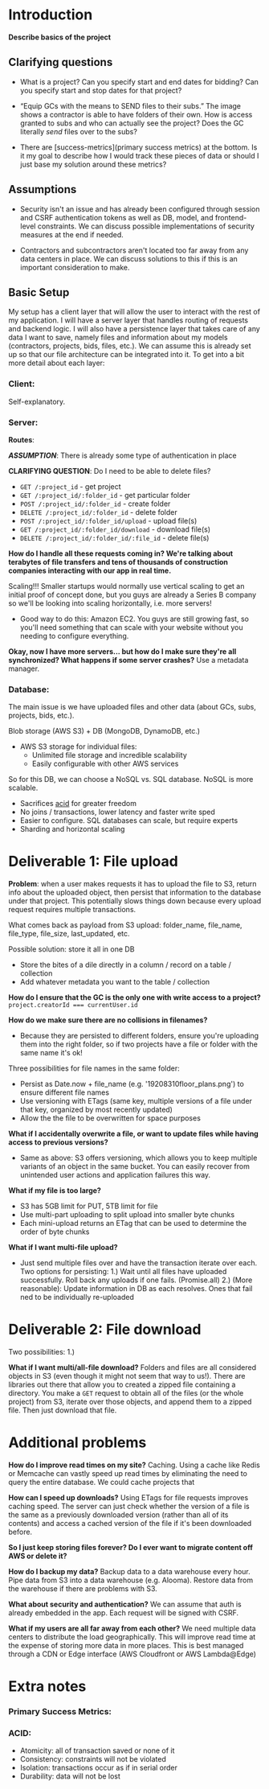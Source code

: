 # Introduction

**Describe basics of the project**

## Clarifying questions

- What is a project? Can you specify start and end dates for bidding? Can you specify start and stop dates for that project?

- “Equip GCs with the means to SEND files to their subs.” The image shows a contractor is able to have folders of their own. How is access granted to subs and who can actually see the project? Does the GC literally _send_ files over to the subs?

- There are [success-metrics](primary success metrics) at the bottom. Is it my goal to describe how I would track these pieces of data or should I just base my solution around these metrics?

## Assumptions

- Security isn't an issue and has already been configured through session and CSRF authentication tokens as well as DB, model, and frontend-level constraints. We can discuss possible implementations of security measures at the end if needed.

- Contractors and subcontractors aren't located too far away from any data centers in place. We can discuss solutions to this if this is an important consideration to make.

## Basic Setup

My setup has a client layer that will allow the user to interact with the rest of my application. I will have a server layer that handles routing of requests and backend logic. I will also have a persistence layer that takes care of any data I want to save, namely files and information about my models (contractors, projects, bids, files, etc.). We can assume this is already set up so that our file architecture can be integrated into it. To get into a bit more detail about each layer:

### Client:

Self-explanatory.

### Server:

**Routes**:

**_ASSUMPTION_**: There is already some type of authentication in place

**CLARIFYING QUESTION**: Do I need to be able to delete files?

- `GET /:project_id` - get project
- `GET /:project_id/:folder_id` - get particular folder
- `POST /:project_id/:folder_id` - create folder
- `DELETE /:project_id/:folder_id` - delete folder
- `POST /:project_id/:folder_id/upload` - upload file(s)
- `GET /:project_id/:folder_id/download` - download file(s)
- `DELETE /:project_id/:folder_id/:file_id` - delete file(s)

**How do I handle all these requests coming in? We're talking about terabytes of file transfers and tens of thousands of construction companies interacting with our app in real time.**

Scaling!!! Smaller startups would normally use vertical scaling to get an initial proof of concept done, but you guys are already a Series B company so we'll be looking into scaling horizontally, i.e. more servers!

- Good way to do this: Amazon EC2. You guys are still growing fast, so you'll need something that can scale with your website without you needing to configure everything.

**Okay, now I have more servers... but how do I make sure they're all synchronized? What happens if some server crashes?**
Use a metadata manager.

### Database:

The main issue is we have uploaded files and other data (about GCs, subs, projects, bids, etc.).

Blob storage (AWS S3) + DB (MongoDB, DynamoDB, etc.)

- AWS S3 storage for individual files:
  - Unlimited file storage and incredible scalability
  - Easily configurable with other AWS services

So for this DB, we can choose a NoSQL vs. SQL database. NoSQL is more scalable.

- Sacrifices [acid](ACID-compliancy) for greater freedom
- No joins / transactions, lower latency and faster write sped
- Easier to configure. SQL databases can scale, but require experts
- Sharding and horizontal scaling

# Deliverable 1: File upload

**Problem**: when a user makes requests it has to upload the file to S3, return info about the uploaded object, then persist that information to the database under that project. This potentially slows things down because every upload request requires multiple transactions.

What comes back as payload from S3 upload: folder_name, file_name, file_type, file_size, last_updated, etc.

Possible solution: store it all in one DB

- Store the bites of a dile directly in a column / record on a table / collection
- Add whatever metadata you want to the table / collection

**How do I ensure that the GC is the only one with write access to a project?**
`project.creatorId === currentUser.id`

**How do we make sure there are no collisions in filenames?**

- Because they are persisted to different folders, ensure you're uploading them into the right folder, so if two projects have a file or folder with the same name it's ok!

Three possibilities for file names in the same folder:

- Persist as Date.now + file_name (e.g. '19208310floor_plans.png') to ensure different file names
- Use versioning with ETags (same key, multiple versions of a file under that key, organized by most recently updated)
- Allow the the file to be overwritten for space purposes

**What if I accidentally overwrite a file, or want to update files while having access to previous versions?**

- Same as above: S3 offers versioning, which allows you to keep multiple variants of an object in the same bucket. You can easily recover from unintended user actions and application failures this way.

**What if my file is too large?**

- S3 has 5GB limit for PUT, 5TB limit for file
- Use multi-part uploading to split upload into smaller byte chunks
- Each mini-upload returns an ETag that can be used to determine the order of byte chunks

**What if I want multi-file upload?**

- Just send multiple files over and have the transaction iterate over each. Two options for persisting:
  1.) Wait until all files have uploaded successfully. Roll back any uploads if one fails. (Promise.all)
  2.) (More reasonable): Update information in DB as each resolves. Ones that fail ned to be individually re-uploaded

# Deliverable 2: File download

Two possibilities:
1.)

**What if I want multi/all-file download?**
Folders and files are all considered objects in S3 (even though it might not seem that way to us!). There are libraries out there that allow you to created a zipped file containing a directory. You make a `GET` request to obtain all of the files (or the whole project) from S3, iterate over those objects, and append them to a zipped file. Then just download that file.

# Additional problems

**How do I improve read times on my site?**
Caching. Using a cache like Redis or Memcache can vastly speed up read times by eliminating the need to query the entire database.
We could cache projects that

**How can I speed up downloads?**
Using ETags for file requests improves caching speed. The server can just check whether the version of a file is the same as a previously downloaded version (rather than all of its contents) and access a cached version of the file if it's been downloaded before.

**So I just keep storing files forever? Do I ever want to migrate content off AWS or delete it?**

**How do I backup my data?**
Backup data to a data warehouse every hour. Pipe data from S3 into a data warehouse (e.g. Alooma). Restore data from the warehouse if there are problems with S3.

**What about security and authentication?**
We can assume that auth is already embedded in the app. Each request will be signed with CSRF.

**What if my users are all far away from each other?**
We need multiple data centers to distribute the load geographically. This will improve read time at the expense of storing more data in more places. This is best managed through a CDN or Edge interface (AWS Cloudfront or AWS Lambda@Edge)

# Extra notes

<a name="success-metrics"></a>

### Primary Success Metrics:

<a name="acid"></a>

### ACID:

- Atomicity: all of transaction saved or none of it
- Consistency: constraints will not be violated
- Isolation: transactions occur as if in serial order
- Durability: data will not be lost
